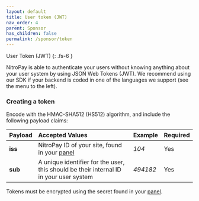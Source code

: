 ```yaml
---
layout: default
title: User token (JWT)
nav_order: 4
parent: Sponsor
has_children: false
permalink: /sponsor/token
---
```


User Token (JWT)
{: .fs-6 }

NitroPay is able to authenticate your users without knowing anything about your user system by using JSON Web Tokens (JWT). We recommend using our SDK if your backend is coded in one of the languages we support (see the menu to the left).

### Creating a token

Encode with the HMAC-SHA512 (HS512) algorithm, and include the following payload claims:

| Payload | Accepted Values                                                                        | Example  | Required |
| :------ | :------------------------------------------------------------------------------------- | :------- | :------- |
| **iss** | NitroPay ID of your site, found in your [panel](https://panel.nitropay.com/sites)      | _104_    | Yes      |
| **sub** | A unique identifier for the user, this should be their internal ID in your user system | _494182_ | Yes      |

Tokens must be encrypted using the secret found in your [panel](https://panel.nitropay.com/sponsor/products).
